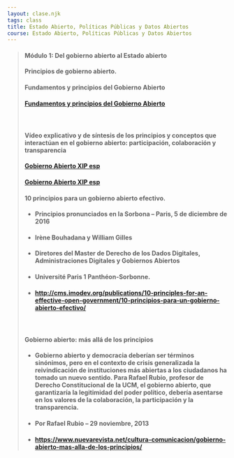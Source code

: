 ```yaml
---
layout: clase.njk
tags: class
title: Estado Abierto, Políticas Públicas y Datos Abiertos
course: Estado Abierto, Políticas Públicas y Datos Abiertos
---
```

> #### Módulo 1: Del gobierno abierto al Estado abierto
>
> #### Principios de gobierno abierto.
>
> #### **Fundamentos y principios del Gobierno Abierto**
>
> #### [Fundamentos y principios del Gobierno Abierto](https://www.youtube.com/embed/176TRASRsGo?feature=oembed)
>
> ####  
>
> #### **Vídeo explicativo y de síntesis de los principios y conceptos que interactúan en el gobierno abierto: participación, colaboración y transparencia**
>
> #### [Gobierno Abierto XIP esp](https://www.youtube.com/embed/wcao6i1yDQ4?feature=oembed)
>
> #### [Gobierno Abierto XIP esp](https://www.youtube.com/embed/wcao6i1yDQ4?feature=oembed)
>
> #### **10 principios para un gobierno abierto efectivo.**
>
> * #### Principios pronunciados en la Sorbona – Paris, 5 de diciembre de 2016
> * #### Irène Bouhadana y William Gilles
> * #### Diretores del Master de Derecho de los Dados Digitales, Administraciones Digitales y Gobiernos Abiertos
> * #### Université Paris 1 Panthéon-Sorbonne.
> * #### <http://cms.imodev.org/publications/10-principles-for-an-effective-open-government/10-principios-para-un-gobierno-abierto-efectivo/>
>
> ####  
>
> #### **Gobierno abierto: más allá de los principios**
>
> * #### Gobierno abierto y democracia deberían ser términos sinónimos, pero en el contexto de crisis generalizada la reivindicación de instituciones más abiertas a los ciudadanos ha tomado un nuevo sentido. Para Rafael Rubio, profesor de Derecho Constitucional de la UCM, el gobierno abierto, que garantizaría la legitimidad del poder político, debería asentarse en los valores de la colaboración, la participación y la transparencia.
> * #### Por Rafael Rubio – 29 noviembre, 2013
> * #### <https://www.nuevarevista.net/cultura-comunicacion/gobierno-abierto-mas-alla-de-los-principios/>